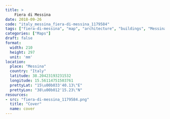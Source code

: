 ```yaml
---
title: > 
    Fiera di Messina
date: 2018-09-26
code: "italy_messina_fiera-di-messina_1179584"
tags: ["fiera-di-messina", "map", "architecture", "buildings", "Messina", "Italy"]
categories: ["Maps"]
draft: false
format:
  width: 210
  height: 297
  unit: 'mm'
location:
  place: "Messina"
  country: "Italy"
  latitude: 38.20423193231532
  longitude: 15.56114751503761
  prettyLat: "15\u00b033'40.13\"E"
  prettyLon: "38\u00b012'15.23\"N"
resources:
- src: "fiera-di-messina_1179584.png"
  title: "Cover"
  name: cover
---
```

